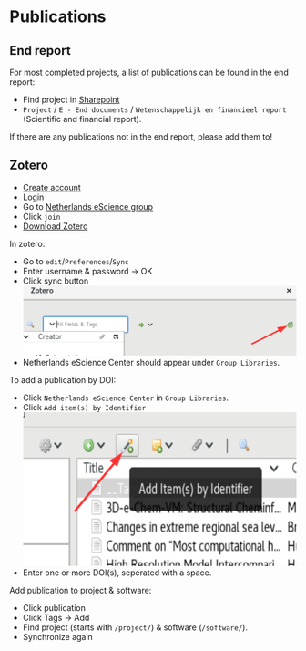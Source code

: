 # Publications

## End report
For most completed projects, a list of publications can be found in the end report:
* Find project in [Sharepoint](https://nlesc.sharepoint.com/sites/operations/Shared%20Documents/Projectportfolio)
* `Project` / `E - End documents` / `Wetenschappelijk en financieel report` (Scientific and financial report).

If there are any publications not in the end report, please add them to!

## Zotero
* [Create account](https://www.zotero.org/user/register/)
* Login
* Go to [Netherlands eScience group](https://www.zotero.org/groups/1689348/netherlands_escience_center)
* Click `join`
* [Download Zotero](https://www.zotero.org/download/)

In zotero:
* Go to `edit`/`Preferences`/`Sync`
* Enter username & password -> OK
* Click sync button ![Instruction](images/step1.png)
* Netherlands eScience Center should appear under `Group Libraries`.

To add a publication by DOI:
* Click `Netherlands eScience Center` in `Group Libraries`.
* Click `Add item(s) by Identifier` ![Instruction2](images/step2.png)
* Enter one or more DOI(s), seperated with a space.

Add publication to project & software:
* Click publication
* Click Tags -> Add
* Find project (starts with `/project/`) & software (`/software/`).
* Synchronize again